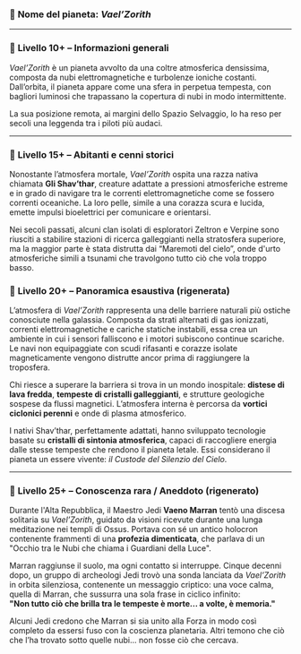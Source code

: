 ### 🌌 **Nome del pianeta**: _Vael’Zorith_

---

### 🔹 **Livello 10+ – Informazioni generali**

_Vael’Zorith_ è un pianeta avvolto da una coltre atmosferica densissima, composta da nubi elettromagnetiche e turbolenze ioniche costanti. Dall’orbita, il pianeta appare come una sfera in perpetua tempesta, con bagliori luminosi che trapassano la copertura di nubi in modo intermittente.

La sua posizione remota, ai margini dello Spazio Selvaggio, lo ha reso per secoli una leggenda tra i piloti più audaci.

---

### 🔹 **Livello 15+ – Abitanti e cenni storici**

Nonostante l’atmosfera mortale, _Vael’Zorith_ ospita una razza nativa chiamata **Gli Shav’thar**, creature adattate a pressioni atmosferiche estreme e in grado di navigare tra le correnti elettromagnetiche come se fossero correnti oceaniche. La loro pelle, simile a una corazza scura e lucida, emette impulsi bioelettrici per comunicare e orientarsi.

Nei secoli passati, alcuni clan isolati di esploratori Zeltron e Verpine sono riusciti a stabilire stazioni di ricerca galleggianti nella stratosfera superiore, ma la maggior parte è stata distrutta dai “Maremoti del cielo”, onde d'urto atmosferiche simili a tsunami che travolgono tutto ciò che vola troppo basso.

### 🔹 **Livello 20+ – Panoramica esaustiva (rigenerata)**

L’atmosfera di _Vael’Zorith_ rappresenta una delle barriere naturali più ostiche conosciute nella galassia. Composta da strati alternati di gas ionizzati, correnti elettromagnetiche e cariche statiche instabili, essa crea un ambiente in cui i sensori falliscono e i motori subiscono continue scariche. Le navi non equipaggiate con scudi rifasanti e corazze isolate magneticamente vengono distrutte ancor prima di raggiungere la troposfera.

Chi riesce a superare la barriera si trova in un mondo inospitale: **distese di lava fredda**, **tempeste di cristalli galleggianti**, e strutture geologiche sospese da flussi magnetici. L’atmosfera interna è percorsa da **vortici ciclonici perenni** e onde di plasma atmosferico.

I nativi Shav’thar, perfettamente adattati, hanno sviluppato tecnologie basate su **cristalli di sintonia atmosferica**, capaci di raccogliere energia dalle stesse tempeste che rendono il pianeta letale. Essi considerano il pianeta un essere vivente: _il Custode del Silenzio del Cielo_.

---

### 🔹 **Livello 25+ – Conoscenza rara / Aneddoto (rigenerato)**

Durante l'Alta Repubblica, il Maestro Jedi **Vaeno Marran** tentò una discesa solitaria su _Vael’Zorith_, guidato da visioni ricevute durante una lunga meditazione nei templi di Ossus. Portava con sé un antico holocron contenente frammenti di una **profezia dimenticata**, che parlava di un "Occhio tra le Nubi che chiama i Guardiani della Luce".

Marran raggiunse il suolo, ma ogni contatto si interruppe. Cinque decenni dopo, un gruppo di archeologi Jedi trovò una sonda lanciata da _Vael’Zorith_ in orbita silenziosa, contenente un messaggio criptico: una voce calma, quella di Marran, che sussurra una sola frase in ciclico infinito:  
**"Non tutto ciò che brilla tra le tempeste è morte... a volte, è memoria."**

Alcuni Jedi credono che Marran si sia unito alla Forza in modo così completo da essersi fuso con la coscienza planetaria. Altri temono che ciò che l’ha trovato sotto quelle nubi... non fosse ciò che cercava.